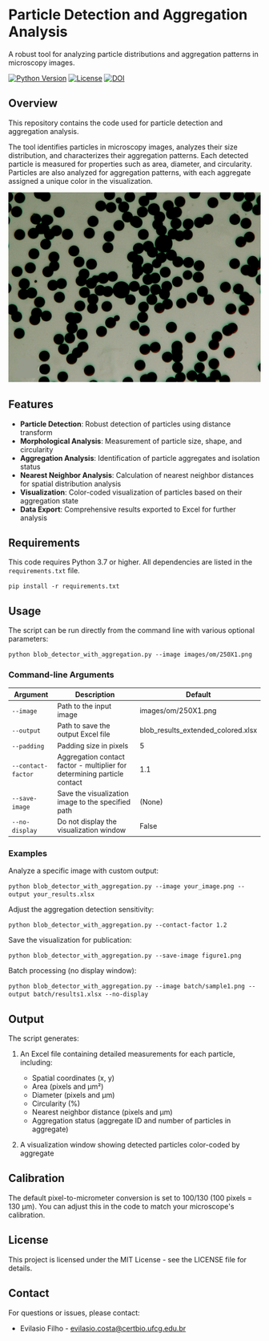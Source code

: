 # Particle Detection and Aggregation Analysis

A robust tool for analyzing particle distributions and aggregation patterns in microscopy images.

[![Python Version](https://img.shields.io/badge/python-3.7%2B-blue.svg)](https://www.python.org/downloads/)
[![License](https://img.shields.io/badge/license-MIT-green.svg)](LICENSE)
[![DOI](https://zenodo.org/badge/998650938.svg)](https://doi.org/10.5281/zenodo.15621111)

## Overview

This repository contains the code used for particle detection and aggregation analysis.

The tool identifies particles in microscopy images, analyzes their size distribution, and characterizes their aggregation patterns. Each detected particle is measured for properties such as area, diameter, and circularity. Particles are also analyzed for aggregation patterns, with each aggregate assigned a unique color in the visualization.

![Sample Analysis](images/om/250X1.png)

## Features

- **Particle Detection**: Robust detection of particles using distance transform
- **Morphological Analysis**: Measurement of particle size, shape, and circularity
- **Aggregation Analysis**: Identification of particle aggregates and isolation status
- **Nearest Neighbor Analysis**: Calculation of nearest neighbor distances for spatial distribution analysis
- **Visualization**: Color-coded visualization of particles based on their aggregation state
- **Data Export**: Comprehensive results exported to Excel for further analysis

## Requirements

This code requires Python 3.7 or higher. All dependencies are listed in the `requirements.txt` file.

```
pip install -r requirements.txt
```

## Usage

The script can be run directly from the command line with various optional parameters:

```
python blob_detector_with_aggregation.py --image images/om/250X1.png
```

### Command-line Arguments

| Argument | Description | Default |
|----------|-------------|---------|
| `--image` | Path to the input image | images/om/250X1.png |
| `--output` | Path to save the output Excel file | blob_results_extended_colored.xlsx |
| `--padding` | Padding size in pixels | 5 |
| `--contact-factor` | Aggregation contact factor - multiplier for determining particle contact | 1.1 |
| `--save-image` | Save the visualization image to the specified path | (None) |
| `--no-display` | Do not display the visualization window | False |

### Examples

Analyze a specific image with custom output:
```
python blob_detector_with_aggregation.py --image your_image.png --output your_results.xlsx
```

Adjust the aggregation detection sensitivity:
```
python blob_detector_with_aggregation.py --contact-factor 1.2
```

Save the visualization for publication:
```
python blob_detector_with_aggregation.py --save-image figure1.png
```

Batch processing (no display window):
```
python blob_detector_with_aggregation.py --image batch/sample1.png --output batch/results1.xlsx --no-display
```

## Output

The script generates:

1. An Excel file containing detailed measurements for each particle, including:
   - Spatial coordinates (x, y)
   - Area (pixels and μm²)
   - Diameter (pixels and μm)
   - Circularity (%)
   - Nearest neighbor distance (pixels and μm)
   - Aggregation status (aggregate ID and number of particles in aggregate)

2. A visualization window showing detected particles color-coded by aggregate

## Calibration

The default pixel-to-micrometer conversion is set to 100/130 (100 pixels = 130 μm). You can adjust this in the code to match your microscope's calibration.

## License

This project is licensed under the MIT License - see the LICENSE file for details.

## Contact

For questions or issues, please contact:
- Evilasio Filho - evilasio.costa@certbio.ufcg.edu.br
